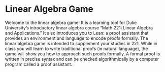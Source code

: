 # Linear Algebra Game
Welcome to the linear algebra game! It is a learning tool for Duke University’s introductory linear algebra course “Math 221: Linear Algebra and Applications.” It also introduces you to Lean: a proof assistant that provides an environment and language to encode proofs formally. The linear algebra game is intended to supplement your studies in 221. While in class you will learn to write traditional proofs (in natural language), the game will show you how to approach such proofs formally. A formal proof is written in precise syntax and can be checked algorithmically by a computer program called a proof assistant.
